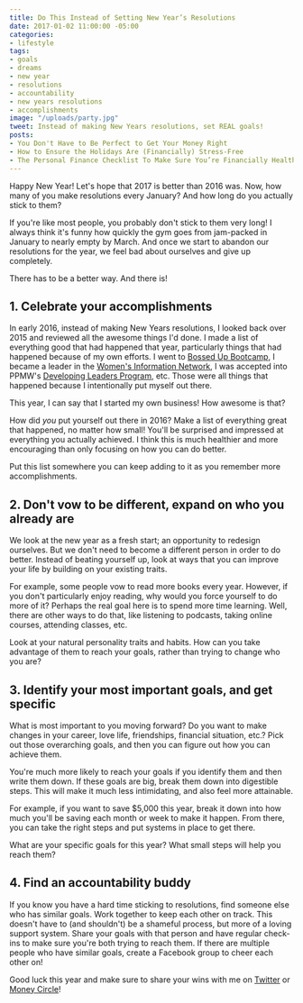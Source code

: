 ```yaml
---
title: Do This Instead of Setting New Year’s Resolutions
date: 2017-01-02 11:00:00 -05:00
categories:
- lifestyle
tags:
- goals
- dreams
- new year
- resolutions
- accountability
- new years resolutions
- accomplishments
image: "/uploads/party.jpg"
tweet: Instead of making New Years resolutions, set REAL goals!
posts:
- You Don't Have to Be Perfect to Get Your Money Right
- How to Ensure the Holidays Are (Financially) Stress-Free
- The Personal Finance Checklist To Make Sure You’re Financially Healthy
---
```


Happy New Year! Let's hope that 2017 is better than 2016 was. Now, how many of you make resolutions every January? And how long do you actually stick to them?

If you're like most people, you probably don't stick to them very long! I always think it's funny how quickly the gym goes from jam-packed in January to nearly empty by March. And once we start to abandon our resolutions for the year, we feel bad about ourselves and give up completely.

There has to be a better way. And there is!

## 1. Celebrate your accomplishments

In early 2016, instead of making New Years resolutions, I looked back over 2015 and reviewed all the awesome things I'd done. I made a list of everything good that had happened that year, particularly things that had happened because of my own efforts. I went to [Bossed Up Bootcamp](http://www.bossedup.org/), I became a leader in the [Women's Information Network](http://www.winonline.org/), I was accepted into PPMW's [Developing Leaders Program](https://www.plannedparenthood.org/planned-parenthood-metropolitan-washington-dc/get-involved-locally/developing-leaders-program), etc. Those were all things that happened because I intentionally put myself out there.

This year, I can say that I started my own business! How awesome is that?

How did *you* put yourself out there in 2016? Make a list of everything great that happened, no matter how small! You'll be surprised and impressed at everything you actually achieved. I think this is much healthier and more encouraging than only focusing on how you can do better.

Put this list somewhere you can keep adding to it as you remember more accomplishments.

## 2. Don't vow to be different, expand on who you already are

We look at the new year as a fresh start; an opportunity to redesign ourselves. But we don't need to become a different person in order to do better. Instead of beating yourself up, look at ways that you can improve your life by building on your existing traits.

For example, some people vow to read more books every year. However, if you don't particularly enjoy reading, why would you force yourself to do more of it? Perhaps the real goal here is to spend more time learning. Well, there are other ways to do that, like listening to podcasts, taking online courses, attending classes, etc.

Look at your natural personality traits and habits. How can you take advantage of them to reach your goals, rather than trying to change who you are?

## 3. Identify your most important goals, and get specific

What is most important to you moving forward? Do you want to make changes in your career, love life, friendships, financial situation, etc.? Pick out those overarching goals, and then you can figure out how you can achieve them.

You're much more likely to reach your goals if you identify them and then write them down. If these goals are big, break them down into digestible steps. This will make it much less intimidating, and also feel more attainable.

For example, if you want to save $5,000 this year, break it down into how much you'll be saving each month or week to make it happen. From there, you can take the right steps and put systems in place to get there.

What are your specific goals for this year? What small steps will help you reach them?

## 4. Find an accountability buddy

If you know you have a hard time sticking to resolutions, find someone else who has similar goals. Work together to keep each other on track. This doesn't have to (and shouldn't) be a shameful process, but more of a loving support system. Share your goals with that person and have regular check-ins to make sure you're both trying to reach them. If there are multiple people who have similar goals, create a Facebook group to cheer each other on!

Good luck this year and make sure to share your wins with me on [Twitter](http://twitter.com/maggiegermano) or [Money Circle](maggiegermano.com/moneycircle)!